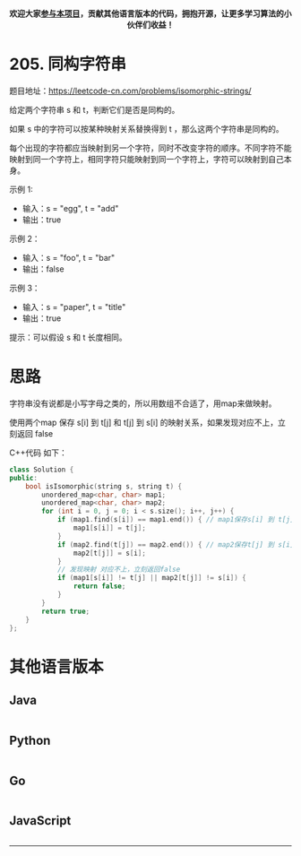 
<p align="center">
  <a href="https://mp.weixin.qq.com/s/RsdcQ9umo09R6cfnwXZlrQ"><img src="https://img.shields.io/badge/PDF下载-代码随想录-blueviolet" alt=""></a>
  <a href="https://mp.weixin.qq.com/s/b66DFkOp8OOxdZC_xLZxfw"><img src="https://img.shields.io/badge/刷题-微信群-green" alt=""></a>
  <a href="https://space.bilibili.com/525438321"><img src="https://img.shields.io/badge/B站-代码随想录-orange" alt=""></a>
  <a href="https://mp.weixin.qq.com/s/QVF6upVMSbgvZy8lHZS3CQ"><img src="https://img.shields.io/badge/知识星球-代码随想录-blue" alt=""></a>
</p>
<p align="center"><strong>欢迎大家<a href="https://mp.weixin.qq.com/s/tqCxrMEU-ajQumL1i8im9A">参与本项目</a>，贡献其他语言版本的代码，拥抱开源，让更多学习算法的小伙伴们收益！</strong></p>

# 205. 同构字符串

题目地址：https://leetcode-cn.com/problems/isomorphic-strings/

给定两个字符串 s 和 t，判断它们是否是同构的。

如果 s 中的字符可以按某种映射关系替换得到 t ，那么这两个字符串是同构的。

每个出现的字符都应当映射到另一个字符，同时不改变字符的顺序。不同字符不能映射到同一个字符上，相同字符只能映射到同一个字符上，字符可以映射到自己本身。

示例 1:
* 输入：s = "egg", t = "add"
* 输出：true

示例 2：
* 输入：s = "foo", t = "bar"
* 输出：false

示例 3：
* 输入：s = "paper", t = "title"
* 输出：true

提示：可以假设 s 和 t 长度相同。

# 思路

字符串没有说都是小写字母之类的，所以用数组不合适了，用map来做映射。

使用两个map 保存 s[i] 到 t[j] 和 t[j] 到 s[i] 的映射关系，如果发现对应不上，立刻返回 false

C++代码 如下：

```C++
class Solution {
public:
    bool isIsomorphic(string s, string t) {
        unordered_map<char, char> map1;
        unordered_map<char, char> map2;
        for (int i = 0, j = 0; i < s.size(); i++, j++) {
            if (map1.find(s[i]) == map1.end()) { // map1保存s[i] 到 t[j]的映射
                map1[s[i]] = t[j];
            }
            if (map2.find(t[j]) == map2.end()) { // map2保存t[j] 到 s[i]的映射
                map2[t[j]] = s[i];
            }
            // 发现映射 对应不上，立刻返回false
            if (map1[s[i]] != t[j] || map2[t[j]] != s[i]) {
                return false;
            }
        }
        return true;
    }
};
```


# 其他语言版本

## Java

```java
```

## Python

```python
```

## Go

```go
```

## JavaScript

```js
```

-----------------------


